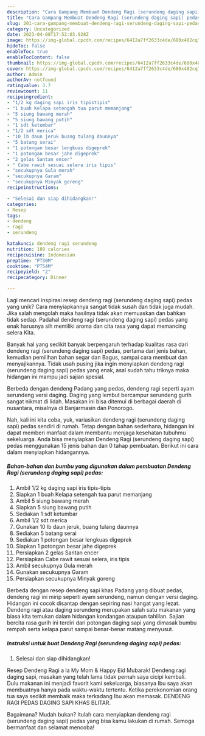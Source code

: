 ```yaml
---
description: "Cara Gampang Membuat Dendeng Ragi (serundeng daging sapi) pedas yang Enak"
title: "Cara Gampang Membuat Dendeng Ragi (serundeng daging sapi) pedas yang Enak"
slug: 201-cara-gampang-membuat-dendeng-ragi-serundeng-daging-sapi-pedas-yang-enak
category: Uncategorized
date: 2023-04-08T17:52:03.928Z
image: https://img-global.cpcdn.com/recipes/6412a7ff2633c4de/680x482cq70/dendeng-ragi-serundeng-daging-sapi-pedas-foto-resep-utama.jpg
hideToc: false
enableToc: true
enableTocContent: false
thumbnail: https://img-global.cpcdn.com/recipes/6412a7ff2633c4de/680x482cq70/dendeng-ragi-serundeng-daging-sapi-pedas-foto-resep-utama.jpg
cover: https://img-global.cpcdn.com/recipes/6412a7ff2633c4de/680x482cq70/dendeng-ragi-serundeng-daging-sapi-pedas-foto-resep-utama.jpg
author: Admin
authorAv: notfound
ratingvalue: 3.7
reviewcount: 11
recipeingredient:
- "1/2 kg daging sapi iris tipistipis"
- "1 buah Kelapa setengah tua parut memanjang"
- "5 siung bawang merah"
- "5 siung bawang putih"
- "1 sdt ketumbar"
- "1/2 sdt merica"
- "10 lb daun jeruk buang tulang daunnya"
- "5 batang serai"
- "1 potongan besar lengkuas digeprek"
- "1 potongan besar jahe digeprek"
- "2 gelas Santan encer"
- " Cabe rawit sesuai selera iris tipis"
- "secukupnya Gula merah"
- "secukupnya Garam"
- "secukupnya Minyak goreng"
recipeinstructions:

- "Selesai dan siap dihidangkan!"
categories:
- Resep
tags:
- dendeng
- ragi
- serundeng

katakunci: dendeng ragi serundeng 
nutrition: 188 calories
recipecuisine: Indonesian
preptime: "PT30M"
cooktime: "PT54M"
recipeyield: "2"
recipecategory: Dinner

---
```





Lagi mencari inspirasi resep dendeng ragi (serundeng daging sapi) pedas yang unik? Cara menyiapkannya sangat tidak susah dan tidak juga mudah. Jika salah mengolah maka hasilnya tidak akan memuaskan dan bahkan tidak sedap. Padahal dendeng ragi (serundeng daging sapi) pedas yang enak harusnya sih memiliki aroma dan cita rasa yang dapat memancing selera Kita.





Banyak hal yang sedikit banyak berpengaruh terhadap kualitas rasa dari dendeng ragi (serundeng daging sapi) pedas, pertama dari jenis bahan, kemudian pemilihan bahan segar dan Bagus, sampai cara membuat dan menyajikannya. Tidak usah pusing jika ingin menyiapkan dendeng ragi (serundeng daging sapi) pedas yang enak,      asal sudah tahu triknya maka hidangan ini mampu jadi sajian spesial.














Berbeda dengan dendeng Padang yang pedas, dendeng ragi seperti ayam serundeng versi daging. Daging yang lembut bercampur serundeng gurih sangat nikmat di lidah. Masakan ini bisa ditemui di berbagai daerah di nusantara, misalnya di Banjarmasin dan Ponorogo.






Nah, kali ini kita coba, yuk, variasikan dendeng ragi (serundeng daging sapi) pedas sendiri di rumah. Tetap dengan bahan sederhana, hidangan ini dapat memberi manfaat dalam membantu menjaga kesehatan tubuhmu sekeluarga. Anda bisa menyiapkan Dendeng Ragi (serundeng daging sapi) pedas menggunakan 15 jenis bahan dan 0 tahap pembuatan. Berikut ini cara dalam menyiapkan hidangannya.

<!--inarticleads1-->

##### Bahan-bahan dan bumbu yang digunakan dalam pembuatan Dendeng Ragi (serundeng daging sapi) pedas:

1. Ambil 1/2 kg daging sapi iris tipis-tipis
1. Siapkan 1 buah Kelapa setengah tua parut memanjang
1. Ambil 5 siung bawang merah
1. Siapkan 5 siung bawang putih
1. Sediakan 1 sdt ketumbar
1. Ambil 1/2 sdt merica
1. Gunakan 10 lb daun jeruk, buang tulang daunnya
1. Sediakan 5 batang serai
1. Sediakan 1 potongan besar lengkuas digeprek
1. Siapkan 1 potongan besar jahe digeprek
1. Persiapkan 2 gelas Santan encer
1. Persiapkan  Cabe rawit sesuai selera, iris tipis
1. Ambil secukupnya Gula merah
1. Gunakan secukupnya Garam
1. Persiapkan secukupnya Minyak goreng


Berbeda dengan resep dendeng sapi khas Padang yang dibuat pedas, dendeng ragi ini mirip seperti ayam serundeng, namun dengan versi daging. Hidangan ini cocok disantap dengan sepiring nasi hangat yang lezat. Dendeng ragi atau daging serundeng merupakan salah satu makanan yang biasa kita temukan dalam hidangan kondangan ataupun tahlilan. Sajian bercita rasa gurih ini terdiri dari potongan daging sapi yang dimasak bumbu rempah serta kelapa parut sampai benar-benar matang menyusut. 

<!--inarticleads2-->

##### Instruksi untuk buat Dendeng Ragi (serundeng daging sapi) pedas:


1. Selesai dan siap dihidangkan!

Resep Dendeng Ragi a la My Mom &amp; Happy Eid Mubarak! Dendeng ragi daging sapi, masakan yang telah lama tidak pernah saya cicipi kembali. Dulu makanan ini menjadi favorit kami sekeluarga, biasanya Ibu saya akan membuatnya hanya pada waktu-waktu tertentu. Ketika perekonomian orang tua saya sedikit membaik maka terkadang Ibu akan memasak. DENDENG RAGI PEDAS DAGING SAPI KHAS BLITAR. 

Bagaimana? Mudah bukan? Itulah cara menyiapkan dendeng ragi (serundeng daging sapi) pedas yang bisa kamu lakukan di rumah. Semoga bermanfaat dan selamat mencoba!
